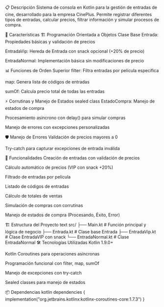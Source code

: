 📋 Descripción
Sistema de consola en Kotlin para la gestión de entradas de cine, desarrollado para la empresa CinePlus. Permite registrar diferentes tipos de entradas, calcular precios, filtrar información y simular procesos de compra.

🚀 Características
🏗️ Programación Orientada a Objetos
Clase Base Entrada: Propiedades básicas y validación de precios

EntradaVip: Hereda de Entrada con snack opcional (+20% de precio)

EntradaNormal: Implementación básica sin modificaciones de precio

📊 Funciones de Orden Superior
filter: Filtra entradas por película específica

map: Genera lista de códigos de entradas

sumOf: Calcula precio total de todas las entradas

⚡ Corrutinas y Manejo de Estados
sealed class EstadoCompra: Manejo de estados de compra

Procesamiento asíncrono con delay() para simular compras

Manejo de errores con excepciones personalizadas

🛡️ Manejo de Errores
Validación de precios mayores a 0

Try-catch para capturar excepciones de entrada inválida

🎯 Funcionalidades
Creación de entradas con validación de precios

Cálculo automático de precios (VIP con snack +20%)

Filtrado de entradas por película

Listado de códigos de entradas

Cálculo de totales de ventas

Simulación de compras con corrutinas

Manejo de estados de compra (Procesando, Éxito, Error)

🏗️ Estructura del Proyecto
text
src/
├── Main.kt           # Función principal y lógica de negocio
├── Entrada.kt        # Clase base Entrada
├── EntradaVip.kt     # Clase EntradaVIP con snack
└── EntradaNormal.kt  # Clase EntradaNormal
🛠️ Tecnologías Utilizadas
Kotlin 1.9.0+

Kotlin Coroutines para operaciones asíncronas

Programación funcional con filter, map, sumOf

Manejo de excepciones con try-catch

Sealed classes para manejo de estados

📦 Dependencias
kotlin
dependencies {
    implementation("org.jetbrains.kotlinx:kotlinx-coroutines-core:1.7.3")
}

